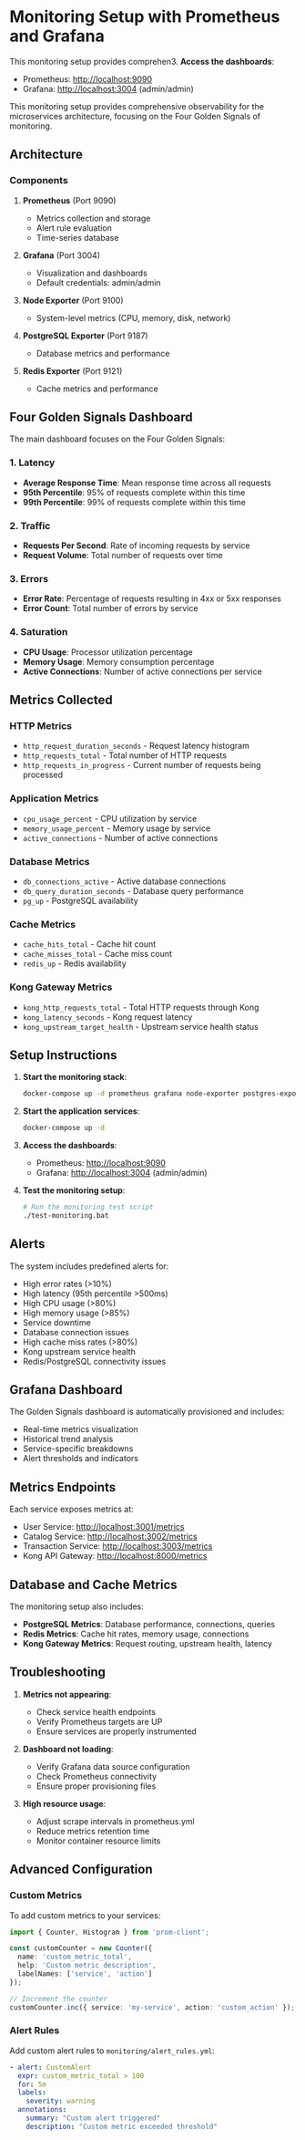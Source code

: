# Monitoring Setup with Prometheus and Grafana

This monitoring setup provides comprehen3. **Access the dashboards**:

- Prometheus: <http://localhost:9090>
- Grafana: <http://localhost:3004> (admin/admin)

This monitoring setup provides comprehensive observability for the microservices architecture, focusing on the Four Golden Signals of monitoring.

## Architecture

### Components

1. **Prometheus** (Port 9090)
   - Metrics collection and storage
   - Alert rule evaluation
   - Time-series database

2. **Grafana** (Port 3004)
   - Visualization and dashboards
   - Default credentials: admin/admin

3. **Node Exporter** (Port 9100)
   - System-level metrics (CPU, memory, disk, network)

4. **PostgreSQL Exporter** (Port 9187)
   - Database metrics and performance

5. **Redis Exporter** (Port 9121)
   - Cache metrics and performance

## Four Golden Signals Dashboard

The main dashboard focuses on the Four Golden Signals:

### 1. Latency

- **Average Response Time**: Mean response time across all requests
- **95th Percentile**: 95% of requests complete within this time
- **99th Percentile**: 99% of requests complete within this time

### 2. Traffic

- **Requests Per Second**: Rate of incoming requests by service
- **Request Volume**: Total number of requests over time

### 3. Errors

- **Error Rate**: Percentage of requests resulting in 4xx or 5xx responses
- **Error Count**: Total number of errors by service

### 4. Saturation

- **CPU Usage**: Processor utilization percentage
- **Memory Usage**: Memory consumption percentage
- **Active Connections**: Number of active connections per service

## Metrics Collected

### HTTP Metrics

- `http_request_duration_seconds` - Request latency histogram
- `http_requests_total` - Total number of HTTP requests
- `http_requests_in_progress` - Current number of requests being processed

### Application Metrics

- `cpu_usage_percent` - CPU utilization by service
- `memory_usage_percent` - Memory usage by service
- `active_connections` - Number of active connections

### Database Metrics

- `db_connections_active` - Active database connections
- `db_query_duration_seconds` - Database query performance
- `pg_up` - PostgreSQL availability

### Cache Metrics

- `cache_hits_total` - Cache hit count
- `cache_misses_total` - Cache miss count
- `redis_up` - Redis availability

### Kong Gateway Metrics

- `kong_http_requests_total` - Total HTTP requests through Kong
- `kong_latency_seconds` - Kong request latency
- `kong_upstream_target_health` - Upstream service health status

## Setup Instructions

1. **Start the monitoring stack**:

   ```bash
   docker-compose up -d prometheus grafana node-exporter postgres-exporter redis-exporter
   ```

2. **Start the application services**:

   ```bash
   docker-compose up -d
   ```

3. **Access the dashboards**:
   - Prometheus: <http://localhost:9090>
   - Grafana: <http://localhost:3004> (admin/admin)

4. **Test the monitoring setup**:

   ```bash
   # Run the monitoring test script
   ./test-monitoring.bat
   ```

## Alerts

The system includes predefined alerts for:

- High error rates (>10%)
- High latency (95th percentile >500ms)
- High CPU usage (>80%)
- High memory usage (>85%)
- Service downtime
- Database connection issues
- High cache miss rates (>80%)
- Kong upstream service health
- Redis/PostgreSQL connectivity issues

## Grafana Dashboard

The Golden Signals dashboard is automatically provisioned and includes:

- Real-time metrics visualization
- Historical trend analysis
- Service-specific breakdowns
- Alert thresholds and indicators

## Metrics Endpoints

Each service exposes metrics at:

- User Service: <http://localhost:3001/metrics>
- Catalog Service: <http://localhost:3002/metrics>
- Transaction Service: <http://localhost:3003/metrics>
- Kong API Gateway: <http://localhost:8000/metrics>

## Database and Cache Metrics

The monitoring setup also includes:

- **PostgreSQL Metrics**: Database performance, connections, queries
- **Redis Metrics**: Cache hit rates, memory usage, connections
- **Kong Gateway Metrics**: Request routing, upstream health, latency

## Troubleshooting

1. **Metrics not appearing**:
   - Check service health endpoints
   - Verify Prometheus targets are UP
   - Ensure services are properly instrumented

2. **Dashboard not loading**:
   - Verify Grafana data source configuration
   - Check Prometheus connectivity
   - Ensure proper provisioning files

3. **High resource usage**:
   - Adjust scrape intervals in prometheus.yml
   - Reduce metrics retention time
   - Monitor container resource limits

## Advanced Configuration

### Custom Metrics

To add custom metrics to your services:

```typescript
import { Counter, Histogram } from 'prom-client';

const customCounter = new Counter({
  name: 'custom_metric_total',
  help: 'Custom metric description',
  labelNames: ['service', 'action']
});

// Increment the counter
customCounter.inc({ service: 'my-service', action: 'custom_action' });
```

### Alert Rules

Add custom alert rules to `monitoring/alert_rules.yml`:

```yaml
- alert: CustomAlert
  expr: custom_metric_total > 100
  for: 5m
  labels:
    severity: warning
  annotations:
    summary: "Custom alert triggered"
    description: "Custom metric exceeded threshold"
```
